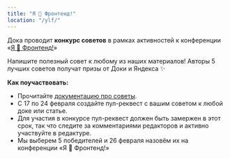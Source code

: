```yaml
---
title: "Я 💛 Фронтенд!"
location: "/ylf/"
---
```


Дока проводит **конкурс советов** в рамках активностей к конференции «[Я 💛 Фронтенд!](https://yandex.ru/promo/events/ya-love-frontend-2022)»

Напишите полезный совет к любому из наших материалов! Авторы 5 лучших советов получат призы от Доки и Яндекса ✨

**Как поучаствовать:**

- Прочитайте [документацию про советы](https://github.com/doka-guide/content/blob/main/docs/practice.md).
- С 17 по 24 февраля создайте пул-реквест с вашим советом к любой доке или статье.
- Для участия в конкурсе пул-реквест должен быть замержен в этот срок, так что следите за комментариями редакторов и активно участвуйте в редактуре.
- Мы выберем 5 победителей и 26 февраля назовём их на конференции «Я 💛 Фронтенд!»
